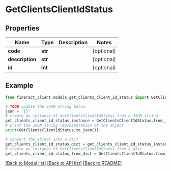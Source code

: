 # GetClientsClientIdStatus


## Properties

Name | Type | Description | Notes
------------ | ------------- | ------------- | -------------
**code** | **str** |  | [optional] 
**description** | **str** |  | [optional] 
**id** | **int** |  | [optional] 

## Example

```python
from fineract_client.models.get_clients_client_id_status import GetClientsClientIdStatus

# TODO update the JSON string below
json = "{}"
# create an instance of GetClientsClientIdStatus from a JSON string
get_clients_client_id_status_instance = GetClientsClientIdStatus.from_json(json)
# print the JSON string representation of the object
print(GetClientsClientIdStatus.to_json())

# convert the object into a dict
get_clients_client_id_status_dict = get_clients_client_id_status_instance.to_dict()
# create an instance of GetClientsClientIdStatus from a dict
get_clients_client_id_status_from_dict = GetClientsClientIdStatus.from_dict(get_clients_client_id_status_dict)
```
[[Back to Model list]](../README.md#documentation-for-models) [[Back to API list]](../README.md#documentation-for-api-endpoints) [[Back to README]](../README.md)


